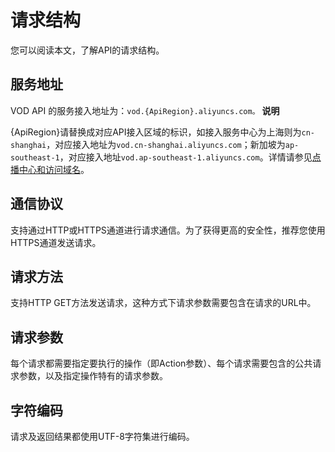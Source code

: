 请求结构 
=========================

您可以阅读本文，了解API的请求结构。

服务地址 
-------------------------

VOD API 的服务接入地址为：`vod.{ApiRegion}.aliyuncs.com。`
**说明**

{ApiRegion}请替换成对应API接入区域的标识，如接入服务中心为上海则为`cn-shanghai`，对应接入地址为`vod.cn-shanghai.aliyuncs.com`；新加坡为`ap-southeast-1`，对应接入地址`vod.ap-southeast-1.aliyuncs.com`。详情请参见[点播中心和访问域名](/intl.zh-CN/开发指南/点播中心和访问域名.md)。

通信协议 
-------------------------

支持通过HTTP或HTTPS通道进行请求通信。为了获得更高的安全性，推荐您使用HTTPS通道发送请求。

请求方法 
-------------------------

支持HTTP GET方法发送请求，这种方式下请求参数需要包含在请求的URL中。

请求参数 
-------------------------

每个请求都需要指定要执行的操作（即Action参数）、每个请求需要包含的公共请求参数，以及指定操作特有的请求参数。

字符编码 
-------------------------

请求及返回结果都使用UTF-8字符集进行编码。
